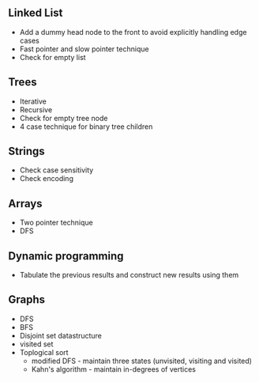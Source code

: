 ## Linked List
* Add a dummy head node to the front to avoid explicitly handling edge cases
* Fast pointer and slow pointer technique
* Check for empty list

## Trees
* Iterative 
* Recursive 
* Check for empty tree node
* 4 case technique for binary tree children

## Strings
* Check case sensitivity
* Check encoding

## Arrays
* Two pointer technique
* DFS

## Dynamic programming
* Tabulate the previous results and construct new results using them

## Graphs
* DFS
* BFS
* Disjoint set datastructure
* visited set
* Toplogical sort
  * modified DFS - maintain three states (unvisited, visiting and visited)
  * Kahn's algorithm - maintain in-degrees of vertices
